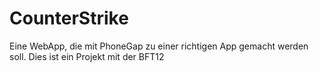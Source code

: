 # CounterStrike
Eine WebApp, die mit PhoneGap zu einer richtigen App gemacht werden soll.
Dies ist ein Projekt mit der BFT12
